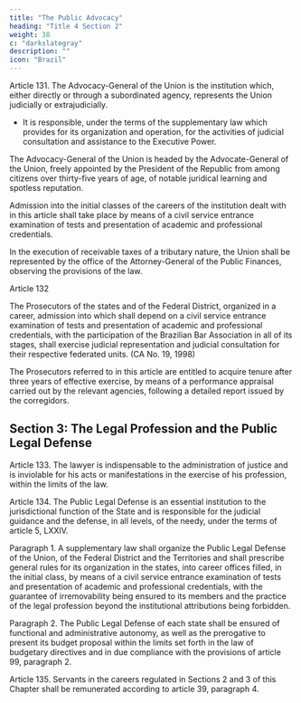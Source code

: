 ```yaml
---
title: "The Public Advocacy"
heading: "Title 4 Section 2"
weight: 38
c: "darkslategray"
description: ""
icon: "Brazil"
---
```



Article 131.  The Advocacy-General of the Union is the institution which, either directly or through a subordinated agency, represents the Union judicially or extrajudicially.
- It is responsible, under the terms of the supplementary law which provides for its organization and operation, for the activities of judicial consultation and assistance to the Executive Power.

The Advocacy-General of the Union is headed by the Advocate-General of the Union, freely appointed by the President of the Republic from among citizens over thirty-five years of age, of notable juridical learning and spotless reputation.

Admission into the initial classes of the careers of the institution dealt with in this article shall take place by means of a civil service entrance examination of tests and presentation of academic and professional credentials.

In the execution of receivable taxes of a tributary nature, the Union shall be represented by the office of the Attorney-General of the Public Finances, observing the provisions of the law.

Article 132

The Prosecutors of the states and of the Federal District, organized in a career, admission into which shall depend on a civil service entrance examination of tests and presentation of academic and professional credentials, with the participation
of the Brazilian Bar Association in all of its stages, shall exercise judicial representation
and judicial consultation for their respective federated units. (CA No. 19, 1998)

The Prosecutors referred to in this article are entitled to acquire tenure after three years of effective exercise, by means of a performance appraisal carried out by the relevant agencies, following a detailed report issued by the corregidors.


## Section 3: The Legal Profession and the Public Legal Defense

Article 133. The lawyer is indispensable to the administration of justice and is inviolable for his acts or manifestations in the exercise of his profession, within the limits of the law.

Article 134. The Public Legal Defense is an essential institution to the jurisdictional function of the State and is responsible for the judicial guidance and the defense, in all levels, of the needy, under the terms of article 5, LXXIV.

Paragraph 1. A supplementary law shall organize the Public Legal Defense of the Union, of the Federal District and the Territories and shall prescribe general rules for its organization in the states, into career offices filled, in the initial class, by means of a civil service entrance examination of tests and presentation of academic and professional credentials, with the guarantee of irremovability being ensured to its members and the practice of the legal profession beyond the institutional attributions being forbidden.

Paragraph 2. The Public Legal Defense of each state shall be ensured of functional and administrative autonomy, as well as the prerogative to present its budget proposal within the limits set forth in the law of budgetary directives and in due compliance with the provisions of article 99, paragraph 2.

Article 135.  Servants in the careers regulated in Sections 2 and 3 of this Chapter shall be remunerated according to article 39, paragraph 4. 
